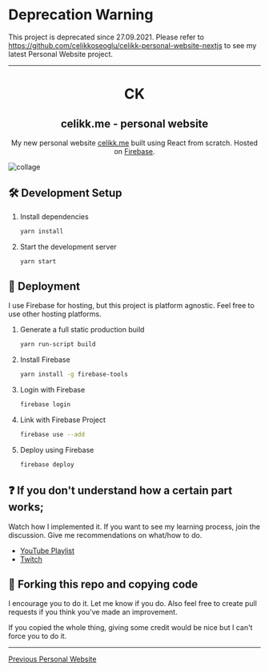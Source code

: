 # Deprecation Warning

This project is deprecated since 27.09.2021. Please refer to https://github.com/celikkoseoglu/celikk-personal-website-nextjs to see my latest Personal Website project.

<hr>

<h1 align="center">
  CK
</h1>
<h2 align="center">
  celikk.me - personal website
</h2>
<p align="center">
  My new personal website <a href="https://celikk.me" target="_blank">celikk.me</a> built using React from scratch. Hosted on <a href="https://firebase.google.com/docs/hosting" target="_blank">Firebase</a>.
</p>

![collage](https://i.ibb.co/3h4ZyFq/collage.png)

## 🛠 Development Setup

1. Install dependencies

   ```sh
   yarn install
   ```

2. Start the development server

   ```sh
   yarn start
   ```

## 🚀 Deployment

I use Firebase for hosting, but this project is platform agnostic. Feel free to use other hosting platforms.

1. Generate a full static production build

   ```sh
   yarn run-script build
   ```

2. Install Firebase
   ```sh
   yarn install -g firebase-tools
   ```
   
3. Login with Firebase

   ```sh
   firebase login
   ```

4. Link with Firebase Project

   ```sh
   firebase use --add
   ```

5. Deploy using Firebase

   ```sh
   firebase deploy
   ```

## ❓ If you don't understand how a certain part works;

Watch how I implemented it. If you want to see my learning process, join the discussion. Give me recommendations on what/how to do.

- [YouTube Playlist](https://www.youtube.com/watch?v=2sxI11_lxSg&list=PLNkfllcUq3AkdeD4Aqp_Z2AIGyyF00_d8&index=39)
- [Twitch](https://www.twitch.tv/celikkoseoglu)

## 🚨 Forking this repo and copying code

I encourage you to do it. Let me know if you do. Also feel free to create pull requests if you think you've made an improvement.

If you copied the whole thing, giving some credit would be nice but I can't force you to do it.

<hr/>

[Previous Personal Website](https://github.com/celikkoseoglu/personalwebsite)
